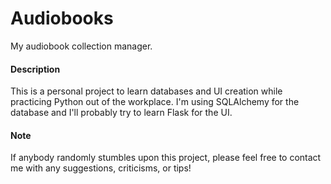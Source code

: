 # Audiobooks
My audiobook collection manager.

#### Description
This is a personal project to learn databases and UI creation while practicing Python out of the workplace. I'm using SQLAlchemy for the database and I'll probably try to learn Flask for the UI.

#### Note
If anybody randomly stumbles upon this project, please feel free to contact me with any suggestions, criticisms, or tips!

